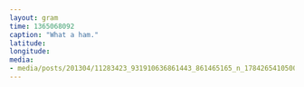 ```yaml
---
layout: gram
time: 1365068092
caption: "What a ham."
latitude: 
longitude: 
media:
- media/posts/201304/11283423_931910636861443_861465165_n_17842654105000351.jpg
---
```


